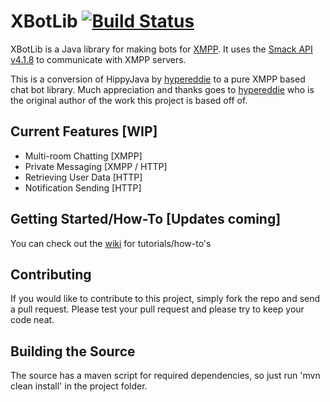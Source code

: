 XBotLib [![Build Status](https://drone.io/github.com/justintime4tea/XBotLib/status.png)](https://drone.io/github.com/justintime4tea/XBotLib/latest)
=============================================================================================================================================

XBotLib is a Java library for making bots for [XMPP][1]. It uses the [Smack API v4.1.8][2] to communicate with XMPP servers.

This is a conversion of HippyJava by [hypereddie][4] to a pure XMPP based chat bot library. 
Much appreciation and thanks goes to [hypereddie][4] who is the original author of the work this project is based off of.

## Current Features [WIP]
* Multi-room Chatting [XMPP]
* Private Messaging [XMPP / HTTP]
* Retrieving User Data [HTTP]
* Notification Sending [HTTP]

## Getting Started/How-To [Updates coming]
You can check out the [wiki][3] for tutorials/how-to's

## Contributing
If you would like to contribute to this project, simply fork the repo and send a pull request.
Please test your pull request and please try to keep your code neat.

## Building the Source
The source has a maven script for required dependencies, so just run 'mvn clean install' in the project folder.

[1]: https://xmpp.org/
[2]: https://www.igniterealtime.org/projects/smack/index.jsp
[3]: https://github.com/JustinTime4Tea/XBotLib/wiki
[4]: https://github.com/hypereddie/HippyJava
